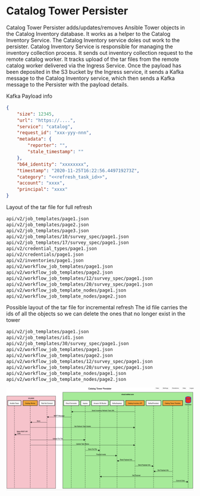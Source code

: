 # Catalog Tower Persister

Catalog Tower Persister adds/updates/removes Ansible Tower objects in the Catalog Inventory
database. It works as a helper to the Catalog Inventory Service. The Catalog Inventory service 
doles out work to the persister. Catalog Inventory Service is responsible for managing the inventory collection process. It sends out inventory collection request to the remote catalog worker. It tracks upload of the tar files from the remote catalog worker delivered via the Ingress Service. Once the payload has been deposited in the S3 bucket by the Ingress service, it sends a Kafka message to the Catalog Inventory service, which then sends a Kafka message to the Persister with the payload details.

Kafka Payload info
```json
{
    "size": 12345,
    "url": "https://....",
    "service": "catalog",
    "request_id": "xxx-yyy-nnn",
    "metadata": {
        "reporter": "",
        "stale_timestamp": ""
    },
    "b64_identity": "xxxxxxxx",
    "timestamp": "2020-11-25T16:22:56.449719273Z",
    "category": "<<refresh_task_id>>",
    "account": "xxxx",
    "principal": "xxxx"
}
```

Layout of the tar file for full refresh
```
api/v2/job_templates/page1.json
api/v2/job_templates/page2.json
api/v2/job_templates/page3.json
api/v2/job_templates/10/survey_spec/page1.json
api/v2/job_templates/17/survey_spec/page1.json
api/v2/credential_types/page1.json
api/v2/credentials/page1.json
api/v2/inventories/page1.json
api/v2/workflow_job_templates/page1.json
api/v2/workflow_job_templates/page2.json
api/v2/workflow_job_templates/12/survey_spec/page1.json
api/v2/workflow_job_templates/20/survey_spec/page1.json
api/v2/workflow_job_template_nodes/page1.json
api/v2/workflow_job_template_nodes/page2.json
```

Possible layout of the tar file for incremental refresh
The id file carries the ids of all the objects so we can 
delete the ones that no longer exist in the tower
```
api/v2/job_templates/page1.json
api/v2/job_templates/id1.json
api/v2/job_templates/30/survey_spec/page1.json
api/v2/workflow_job_templates/page1.json
api/v2/workflow_job_templates/page2.json
api/v2/workflow_job_templates/12/survey_spec/page1.json
api/v2/workflow_job_templates/20/survey_spec/page1.json
api/v2/workflow_job_template_nodes/page1.json
api/v2/workflow_job_template_nodes/page2.json
```

![Alt UsingUploadService](./docs/ctp.png?raw=true)
